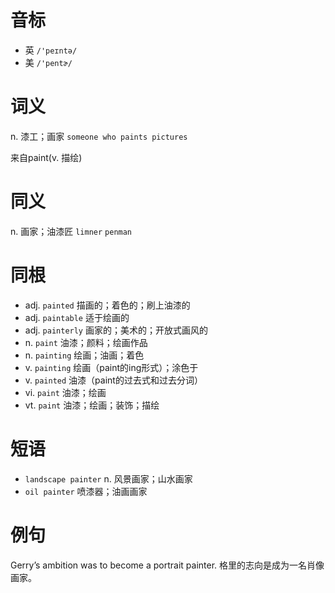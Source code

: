 # 音标

- 英 `/'peɪntə/`
- 美 `/'pentɚ/`

# 词义

n. 漆工；画家
`someone who paints pictures`



来自paint(v. 描绘)

# 同义

n. 画家；油漆匠
`limner` `penman`

# 同根

- adj. `painted` 描画的；着色的；刷上油漆的
- adj. `paintable` 适于绘画的
- adj. `painterly` 画家的；美术的；开放式画风的
- n. `paint` 油漆；颜料；绘画作品
- n. `painting` 绘画；油画；着色
- v. `painting` 绘画（paint的ing形式）；涂色于
- v. `painted` 油漆（paint的过去式和过去分词）
- vi. `paint` 油漆；绘画
- vt. `paint` 油漆；绘画；装饰；描绘

# 短语

- `landscape painter` n. 风景画家；山水画家
- `oil painter` 喷漆器；油画画家

# 例句

Gerry’s ambition was to become a portrait painter.
格里的志向是成为一名肖像画家。


